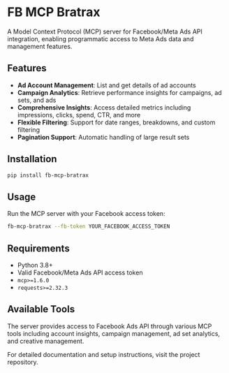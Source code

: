 # FB MCP Bratrax

A Model Context Protocol (MCP) server for Facebook/Meta Ads API integration, enabling programmatic access to Meta Ads data and management features.

## Features

- **Ad Account Management**: List and get details of ad accounts
- **Campaign Analytics**: Retrieve performance insights for campaigns, ad sets, and ads
- **Comprehensive Insights**: Access detailed metrics including impressions, clicks, spend, CTR, and more
- **Flexible Filtering**: Support for date ranges, breakdowns, and custom filtering
- **Pagination Support**: Automatic handling of large result sets

## Installation

```bash
pip install fb-mcp-bratrax
```

## Usage

Run the MCP server with your Facebook access token:

```bash
fb-mcp-bratrax --fb-token YOUR_FACEBOOK_ACCESS_TOKEN
```

## Requirements

- Python 3.8+
- Valid Facebook/Meta Ads API access token
- `mcp>=1.6.0`
- `requests>=2.32.3`

## Available Tools

The server provides access to Facebook Ads API through various MCP tools including account insights, campaign management, ad set analytics, and creative management.

For detailed documentation and setup instructions, visit the project repository.
